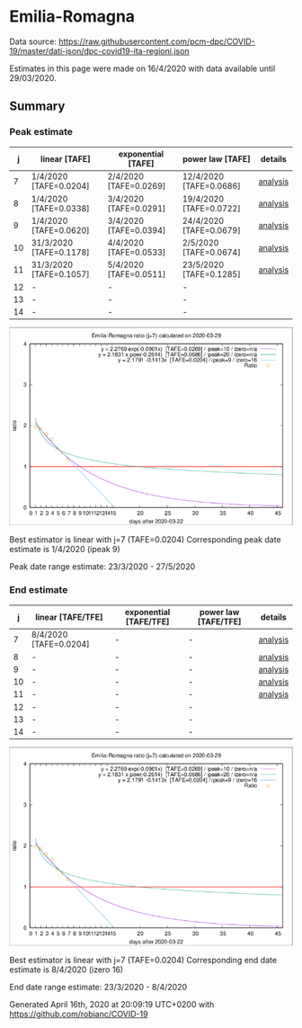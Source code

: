 # Emilia-Romagna


Data source: https://raw.githubusercontent.com/pcm-dpc/COVID-19/master/dati-json/dpc-covid19-ita-regioni.json

Estimates in this page were made on 16/4/2020 with data available until 29/03/2020.


## Summary 

### Peak estimate 
|j|linear [TAFE]|exponential [TAFE]|power law [TAFE]|details|
|---|----|-----------|---------|-------|
|7|1/4/2020 [TAFE=0.0204]|2/4/2020 [TAFE=0.0269]|12/4/2020 [TAFE=0.0686]|[analysis](COVID-19_emilia-romagna_j7_2020-03-29.md)|
|8|1/4/2020 [TAFE=0.0338]|3/4/2020 [TAFE=0.0291]|19/4/2020 [TAFE=0.0722]|[analysis](COVID-19_emilia-romagna_j8_2020-03-29.md)|
|9|1/4/2020 [TAFE=0.0620]|3/4/2020 [TAFE=0.0394]|24/4/2020 [TAFE=0.0679]|[analysis](COVID-19_emilia-romagna_j9_2020-03-29.md)|
|10|31/3/2020 [TAFE=0.1178]|4/4/2020 [TAFE=0.0533]|2/5/2020 [TAFE=0.0674]|[analysis](COVID-19_emilia-romagna_j10_2020-03-29.md)|
|11|31/3/2020 [TAFE=0.1057]|5/4/2020 [TAFE=0.0511]|23/5/2020 [TAFE=0.1285]|[analysis](COVID-19_emilia-romagna_j11_2020-03-29.md)|
|12|-|-|-||
|13|-|-|-||
|14|-|-|-||

![best peak estimate](COVID-19_emilia-romagna_j7_2020-03-29.png)

Best estimator is linear with j=7 (TAFE=0.0204)
Corresponding peak date estimate is 1/4/2020 (ipeak 9)


Peak date range estimate: 23/3/2020 - 27/5/2020

### End estimate 
|j|linear [TAFE/TFE]|exponential [TAFE/TFE]|power law [TAFE/TFE]|details|
|---|----|-----------|---------|-------|
|7|8/4/2020 [TAFE=0.0204]|-|-|[analysis](COVID-19_emilia-romagna_j7_2020-03-29.md)|
|8|-|-|-|[analysis](COVID-19_emilia-romagna_j8_2020-03-29.md)|
|9|-|-|-|[analysis](COVID-19_emilia-romagna_j9_2020-03-29.md)|
|10|-|-|-|[analysis](COVID-19_emilia-romagna_j10_2020-03-29.md)|
|11|-|-|-|[analysis](COVID-19_emilia-romagna_j11_2020-03-29.md)|
|12|-|-|-||
|13|-|-|-||
|14|-|-|-||

![best zero estimate](COVID-19_emilia-romagna_j7_2020-03-29.png)

Best estimator is linear with j=7 (TAFE=0.0204)
Corresponding end date estimate is 8/4/2020 (izero 16)


End date range estimate: 23/3/2020 - 8/4/2020

Generated April 16th, 2020 at 20:09:19 UTC+0200 with https://github.com/robianc/COVID-19
